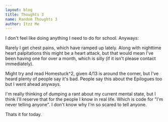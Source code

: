 ```yaml
---
layout: blog
title: Thoughts 3
name: Random Thoughts 3
author: Itzz Me
---
```


I don't feel like doing anything I need to do for school. Anyways:

Rarely I get chest pains, which have ramped up lately. Along with nighttime heart palpitations this might be a heart attack, but that would mean I've been having one for over a month, which is silly (if it isn't please contact immediately).

Might try and read Homestuck^2, given 4/13 is around the corner, but I've heard plenty of people say it's bad. People say this about the Epilogues too but I went ahead anyways.

I'm really thinking of dumping a rant about my current mental state, but I think I'll reserve that for the people I know in real life. Which is code for "I'm never telling anyone". I don't know why I'm so scared to tell anyone.

Thats it for today.